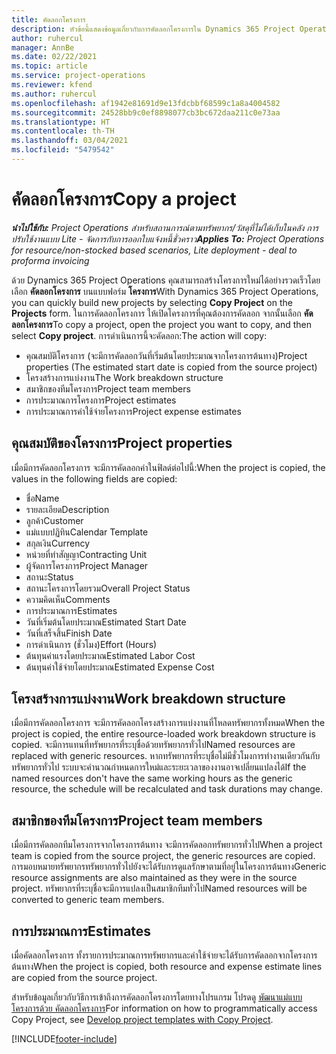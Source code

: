 ```yaml
---
title: คัดลอกโครงการ
description: หัวข้อนี้แสดงข้อมูลเกี่ยวกับการคัดลอกโครงการใน Dynamics 365 Project Operations
author: ruhercul
manager: AnnBe
ms.date: 02/22/2021
ms.topic: article
ms.service: project-operations
ms.reviewer: kfend
ms.author: ruhercul
ms.openlocfilehash: af1942e81691d9e13fdcbbf68599c1a8a4004582
ms.sourcegitcommit: 24528bb9c0ef8898077cb3bc672daa211c0e73aa
ms.translationtype: HT
ms.contentlocale: th-TH
ms.lasthandoff: 03/04/2021
ms.locfileid: "5479542"
---
```

# <a name="copy-a-project"></a><span data-ttu-id="a0c3d-103">คัดลอกโครงการ</span><span class="sxs-lookup"><span data-stu-id="a0c3d-103">Copy a project</span></span>

<span data-ttu-id="a0c3d-104">_**นำไปใช้กับ:** Project Operations สำหรับสถานการณ์ตามทรัพยากร/วัสดุที่ไม่ได้เก็บในคลัง การปรับใช้งานแบบ Lite - จัดการกับการออกใบแจ้งหนี้ชั่วคราว_</span><span class="sxs-lookup"><span data-stu-id="a0c3d-104">_**Applies To:** Project Operations for resource/non-stocked based scenarios, Lite deployment - deal to proforma invoicing_</span></span>

<span data-ttu-id="a0c3d-105">ด้วย Dynamics 365 Project Operations คุณสามารถสร้างโครงการใหม่ได้อย่างรวดเร็วโดยเลือก **คัดลอกโครงการ** บนแบบฟอร์ม **โครงการ**</span><span class="sxs-lookup"><span data-stu-id="a0c3d-105">With Dynamics 365 Project Operations, you can quickly build new projects by selecting **Copy Project** on the **Projects** form.</span></span> <span data-ttu-id="a0c3d-106">ในการคัดลอกโครงการ ให้เปิดโครงการที่คุณต้องการคัดลอก จากนั้นเลือก **คัดลอกโครงการ**</span><span class="sxs-lookup"><span data-stu-id="a0c3d-106">To copy a project, open the project you want to copy, and then select **Copy project**.</span></span> <span data-ttu-id="a0c3d-107">การดำเนินการนี้จะคัดลอก:</span><span class="sxs-lookup"><span data-stu-id="a0c3d-107">The action will copy:</span></span>

- <span data-ttu-id="a0c3d-108">คุณสมบัติโครงการ (จะมีการคัดลอกวันที่เริ่มต้นโดยประมาณจากโครงการต้นทาง)</span><span class="sxs-lookup"><span data-stu-id="a0c3d-108">Project properties (The estimated start date is copied from the source project)</span></span>
- <span data-ttu-id="a0c3d-109">โครงสร้างการแบ่งงาน</span><span class="sxs-lookup"><span data-stu-id="a0c3d-109">The Work breakdown structure</span></span>
- <span data-ttu-id="a0c3d-110">สมาชิกของทีมโครงการ</span><span class="sxs-lookup"><span data-stu-id="a0c3d-110">Project team members</span></span>
- <span data-ttu-id="a0c3d-111">การประมาณการโครงการ</span><span class="sxs-lookup"><span data-stu-id="a0c3d-111">Project estimates</span></span>
- <span data-ttu-id="a0c3d-112">การประมาณการค่าใช้จ่ายโครงการ</span><span class="sxs-lookup"><span data-stu-id="a0c3d-112">Project expense estimates</span></span>

## <a name="project-properties"></a><span data-ttu-id="a0c3d-113">คุณสมบัติของโครงการ</span><span class="sxs-lookup"><span data-stu-id="a0c3d-113">Project properties</span></span>

<span data-ttu-id="a0c3d-114">เมื่อมีการคัดลอกโครงการ จะมีการคัดลอกค่าในฟิลด์ต่อไปนี้:</span><span class="sxs-lookup"><span data-stu-id="a0c3d-114">When the project is copied, the values in the following fields are copied:</span></span>

- <span data-ttu-id="a0c3d-115">ชื่อ</span><span class="sxs-lookup"><span data-stu-id="a0c3d-115">Name</span></span>
- <span data-ttu-id="a0c3d-116">รายละเอียด</span><span class="sxs-lookup"><span data-stu-id="a0c3d-116">Description</span></span>
- <span data-ttu-id="a0c3d-117">ลูกค้า</span><span class="sxs-lookup"><span data-stu-id="a0c3d-117">Customer</span></span>
- <span data-ttu-id="a0c3d-118">แม่แบบปฏิทิน</span><span class="sxs-lookup"><span data-stu-id="a0c3d-118">Calendar Template</span></span>
- <span data-ttu-id="a0c3d-119">สกุลเงิน</span><span class="sxs-lookup"><span data-stu-id="a0c3d-119">Currency</span></span>
- <span data-ttu-id="a0c3d-120">หน่วยที่ทำสัญญา</span><span class="sxs-lookup"><span data-stu-id="a0c3d-120">Contracting Unit</span></span>
- <span data-ttu-id="a0c3d-121">ผู้จัดการโครงการ</span><span class="sxs-lookup"><span data-stu-id="a0c3d-121">Project Manager</span></span>
- <span data-ttu-id="a0c3d-122">สถานะ</span><span class="sxs-lookup"><span data-stu-id="a0c3d-122">Status</span></span>
- <span data-ttu-id="a0c3d-123">สถานะโครงการโดยรวม</span><span class="sxs-lookup"><span data-stu-id="a0c3d-123">Overall Project Status</span></span>
- <span data-ttu-id="a0c3d-124">ความคิดเห็น</span><span class="sxs-lookup"><span data-stu-id="a0c3d-124">Comments</span></span>
- <span data-ttu-id="a0c3d-125">การประมาณการ</span><span class="sxs-lookup"><span data-stu-id="a0c3d-125">Estimates</span></span>
- <span data-ttu-id="a0c3d-126">วันที่เริ่มต้นโดยประมาณ</span><span class="sxs-lookup"><span data-stu-id="a0c3d-126">Estimated Start Date</span></span>
- <span data-ttu-id="a0c3d-127">วันที่เสร็จสิ้น</span><span class="sxs-lookup"><span data-stu-id="a0c3d-127">Finish Date</span></span>
- <span data-ttu-id="a0c3d-128">การดำเนินการ (ชั่วโมง)</span><span class="sxs-lookup"><span data-stu-id="a0c3d-128">Effort (Hours)</span></span>
- <span data-ttu-id="a0c3d-129">ต้นทุนค่าแรงโดยประมาณ</span><span class="sxs-lookup"><span data-stu-id="a0c3d-129">Estimated Labor Cost</span></span>
- <span data-ttu-id="a0c3d-130">ต้นทุนค่าใช้จ่ายโดยประมาณ</span><span class="sxs-lookup"><span data-stu-id="a0c3d-130">Estimated Expense Cost</span></span>

## <a name="work-breakdown-structure"></a><span data-ttu-id="a0c3d-131">โครงสร้างการแบ่งงาน</span><span class="sxs-lookup"><span data-stu-id="a0c3d-131">Work breakdown structure</span></span>

<span data-ttu-id="a0c3d-132">เมื่อมีการคัดลอกโครงการ จะมีการคัดลอกโครงสร้างการแบ่งงานที่โหลดทรัพยากรทั้งหมด</span><span class="sxs-lookup"><span data-stu-id="a0c3d-132">When the project is copied, the entire resource-loaded work breakdown structure is copied.</span></span> <span data-ttu-id="a0c3d-133">จะมีการแทนที่ทรัพยากรที่ระบุชื่อด้วยทรัพยากรทั่วไป</span><span class="sxs-lookup"><span data-stu-id="a0c3d-133">Named resources are replaced with generic resources.</span></span> <span data-ttu-id="a0c3d-134">หากทรัพยากรที่ระบุชื่อไม่มีชั่วโมงการทำงานเดียวกันกับทรัพยากรทั่วไป ระบบจะคำนวณกำหนดการใหม่และระยะเวลาของงานอาจเปลี่ยนแปลงได้</span><span class="sxs-lookup"><span data-stu-id="a0c3d-134">If the named resources don't have the same working hours as the generic resource, the schedule will be recalculated and task durations may change.</span></span>

## <a name="project-team-members"></a><span data-ttu-id="a0c3d-135">สมาชิกของทีมโครงการ</span><span class="sxs-lookup"><span data-stu-id="a0c3d-135">Project team members</span></span>

<span data-ttu-id="a0c3d-136">เมื่อมีการคัดลอกทีมโครงการจากโครงการต้นทาง จะมีการคัดลอกทรัพยากรทั่วไป</span><span class="sxs-lookup"><span data-stu-id="a0c3d-136">When a project team is copied from the source project, the generic resources are copied.</span></span> <span data-ttu-id="a0c3d-137">การมอบหมายทรัพยากรทรัพยากรทั่วไปยังจะได้รับการดูแลรักษาตามที่อยู่ในโครงการต้นทาง</span><span class="sxs-lookup"><span data-stu-id="a0c3d-137">Generic resource assignments are also maintained as they were in the source project.</span></span> <span data-ttu-id="a0c3d-138">ทรัพยากรที่ระบุชื่อจะมีการแปลงเป็นสมาชิกทีมทั่วไป</span><span class="sxs-lookup"><span data-stu-id="a0c3d-138">Named resources will be converted to generic team members.</span></span>

## <a name="estimates"></a><span data-ttu-id="a0c3d-139">การประมาณการ</span><span class="sxs-lookup"><span data-stu-id="a0c3d-139">Estimates</span></span>

<span data-ttu-id="a0c3d-140">เมื่อคัดลอกโครงการ ทั้งรายการประมาณการทรัพยากรและค่าใช้จ่ายจะได้รับการคัดลอกจากโครงการต้นทาง</span><span class="sxs-lookup"><span data-stu-id="a0c3d-140">When the project is copied, both resource and expense estimate lines are copied from the source project.</span></span> 

<span data-ttu-id="a0c3d-141">สำหรับข้อมูลเกี่ยวกับวิธีการเข้าถึงการคัดลอกโครงการโดยทางโปรแกรม โปรดดู [พัฒนาแม่แบบโครงการด้วย คัดลอกโครงการ](dev-copy-project.md)</span><span class="sxs-lookup"><span data-stu-id="a0c3d-141">For information on how to programmatically access Copy Project, see [Develop project templates with Copy Project](dev-copy-project.md).</span></span>


[!INCLUDE[footer-include](../includes/footer-banner.md)]
